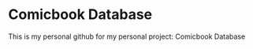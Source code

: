 Comicbook Database
=========

This is my personal github for my personal project: Comicbook Database